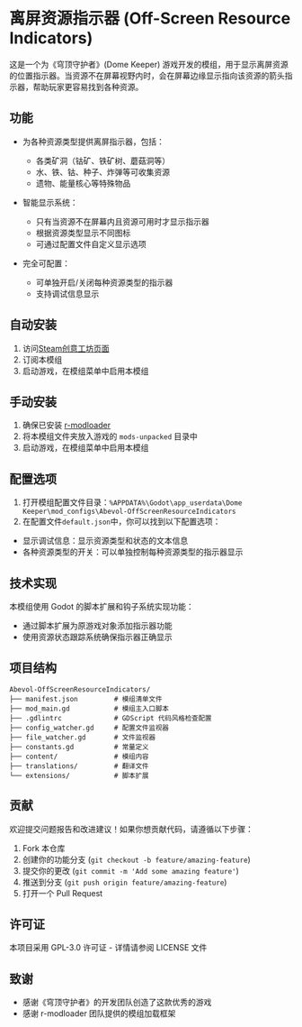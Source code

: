 # 离屏资源指示器 (Off-Screen Resource Indicators)

这是一个为《穹顶守护者》(Dome Keeper) 游戏开发的模组，用于显示离屏资源的位置指示器。当资源不在屏幕视野内时，会在屏幕边缘显示指向该资源的箭头指示器，帮助玩家更容易找到各种资源。

## 功能

- 为各种资源类型提供离屏指示器，包括：
  - 各类矿洞（钴矿、铁矿树、蘑菇洞等）
  - 水、铁、钴、种子、炸弹等可收集资源
  - 遗物、能量核心等特殊物品

- 智能显示系统：
  - 只有当资源不在屏幕内且资源可用时才显示指示器
  - 根据资源类型显示不同图标
  - 可通过配置文件自定义显示选项

- 完全可配置：
  - 可单独开启/关闭每种资源类型的指示器
  - 支持调试信息显示

## 自动安装
1. 访问[Steam创意工坊页面](https://steamcommunity.com/sharedfiles/filedetails/?id=3524099344)
2. 订阅本模组
3. 启动游戏，在模组菜单中启用本模组

## 手动安装

1. 确保已安装 [r-modloader](https://github.com/GodotModding/godot-mod-loader)
2. 将本模组文件夹放入游戏的 `mods-unpacked` 目录中
3. 启动游戏，在模组菜单中启用本模组

## 配置选项

1. 打开模组配置文件目录：`%APPDATA%\Godot\app_userdata\Dome Keeper\mod_configs\Abevol-OffScreenResourceIndicators`
2. 在配置文件`default.json`中，你可以找到以下配置选项：

- 显示调试信息：显示资源类型和状态的文本信息
- 各种资源类型的开关：可以单独控制每种资源类型的指示器显示

## 技术实现

本模组使用 Godot 的脚本扩展和钩子系统实现功能：

- 通过脚本扩展为原游戏对象添加指示器功能
- 使用资源状态跟踪系统确保指示器正确显示

## 项目结构

```
Abevol-OffScreenResourceIndicators/
├── manifest.json         # 模组清单文件
├── mod_main.gd           # 模组主入口脚本
├── .gdlintrc             # GDScript 代码风格检查配置
├── config_watcher.gd     # 配置文件监视器
├── file_watcher.gd       # 文件监视器
├── constants.gd          # 常量定义
├── content/              # 模组内容
├── translations/         # 翻译文件
└── extensions/           # 脚本扩展
```

## 贡献

欢迎提交问题报告和改进建议！如果你想贡献代码，请遵循以下步骤：

1. Fork 本仓库
2. 创建你的功能分支 (`git checkout -b feature/amazing-feature`)
3. 提交你的更改 (`git commit -m 'Add some amazing feature'`)
4. 推送到分支 (`git push origin feature/amazing-feature`)
5. 打开一个 Pull Request

## 许可证

本项目采用 GPL-3.0 许可证 - 详情请参阅 LICENSE 文件

## 致谢

- 感谢《穹顶守护者》的开发团队创造了这款优秀的游戏
- 感谢 r-modloader 团队提供的模组加载框架 